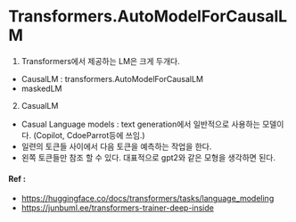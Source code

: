 # Transformers.AutoModelForCausalLM

1. Transformers에서 제공하는 LM은 크게 두개다.
- CausalLM : transformers.AutoModelForCausalLM
- maskedLM

2. CasualLM
- Casual Language models : text generation에서 일반적으로 사용하는 모델이다. (Copilot, CdoeParrot등에 쓰임.)
- 일련의 토큰들 사이에서 다음 토큰을 예측하는 작업을 한다.
- 왼쪽 토큰들만 참조 할 수 있다. 대표적으로 gpt2와 같은 모형을 생각하면 된다.



#### Ref : 
- https://huggingface.co/docs/transformers/tasks/language_modeling
- https://junbuml.ee/transformers-trainer-deep-inside